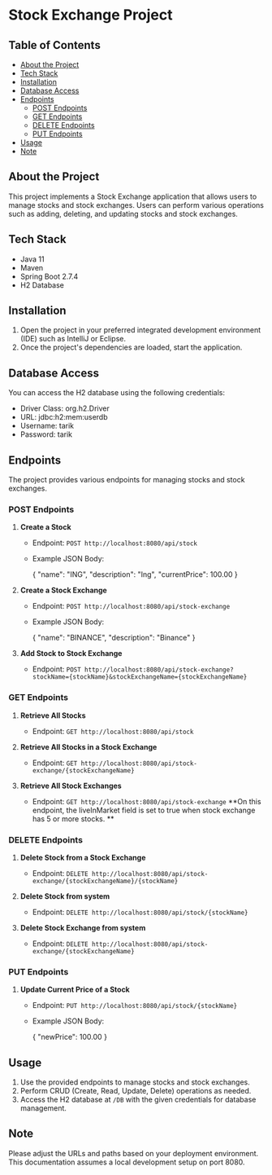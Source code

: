 # Stock Exchange Project

## Table of Contents

- [About the Project](#about-the-project)
- [Tech Stack](#tech-stack)
- [Installation](#installation)
- [Database Access](#database-access)
- [Endpoints](#endpoints)
  - [POST Endpoints](#post-endpoints)
  - [GET Endpoints](#get-endpoints)
  - [DELETE Endpoints](#delete-endpoints)
  - [PUT Endpoints](#put-endpoints)
- [Usage](#usage)
- [Note](#note)

## About the Project

This project implements a Stock Exchange application that allows users to manage stocks and stock exchanges. Users can perform various operations such as adding, deleting, and updating stocks and stock exchanges.

## Tech Stack

- Java 11
- Maven
- Spring Boot 2.7.4
- H2 Database

## Installation

1. Open the project in your preferred integrated development environment (IDE) such as IntelliJ or Eclipse.
2. Once the project's dependencies are loaded, start the application.

## Database Access

You can access the H2 database using the following credentials:

- Driver Class: org.h2.Driver
- URL: jdbc:h2:mem:userdb
- Username: tarik
- Password: tarik

## Endpoints

The project provides various endpoints for managing stocks and stock exchanges.

### POST Endpoints

1. **Create a Stock**

   - Endpoint: `POST http://localhost:8080/api/stock`
   - Example JSON Body:
     
     {
         "name": "ING",
         "description": "Ing",
         "currentPrice": 100.00
     }
     

2. **Create a Stock Exchange**

   - Endpoint: `POST http://localhost:8080/api/stock-exchange`
   - Example JSON Body:
     
     {
         "name": "BINANCE",
         "description": "Binance"
     }
    

3. **Add Stock to Stock Exchange**

   - Endpoint: `POST http://localhost:8080/api/stock-exchange?stockName={stockName}&stockExchangeName={stockExchangeName}`

### GET Endpoints

1. **Retrieve All Stocks**

   - Endpoint: `GET http://localhost:8080/api/stock`

2. **Retrieve All Stocks in a Stock Exchange**

   - Endpoint: `GET http://localhost:8080/api/stock-exchange/{stockExchangeName}`

3. **Retrieve All Stock Exchanges**

   - Endpoint: `GET http://localhost:8080/api/stock-exchange`
   **On this endpoint, the liveInMarket field is set to true when stock exchange has 5 or more stocks. **

### DELETE Endpoints

1. **Delete Stock from a Stock Exchange**

   - Endpoint: `DELETE http://localhost:8080/api/stock-exchange/{stockExchangeName}/{stockName}`

2. **Delete Stock from system**

   - Endpoint: `DELETE http://localhost:8080/api/stock/{stockName}`

3. **Delete Stock Exchange from system**

   - Endpoint: `DELETE http://localhost:8080/api/stock-exchange/{stockExchangeName}`

### PUT Endpoints

1. **Update Current Price of a Stock**

   - Endpoint: `PUT http://localhost:8080/api/stock/{stockName}`
   - Example JSON Body:
     
     {
         "newPrice": 100.00
     }
    

## Usage

1. Use the provided endpoints to manage stocks and stock exchanges.
2. Perform CRUD (Create, Read, Update, Delete) operations as needed.
3. Access the H2 database at `/DB` with the given credentials for database management.

## Note

Please adjust the URLs and paths based on your deployment environment. This documentation assumes a local development setup on port 8080.
